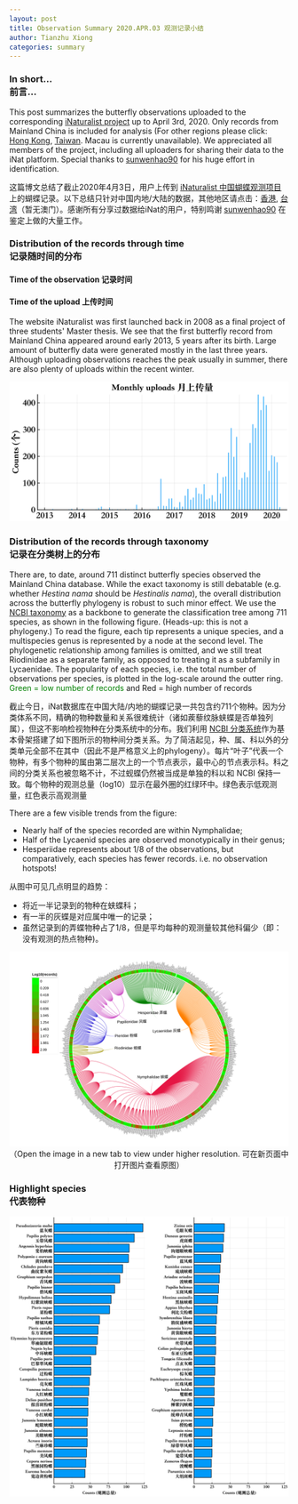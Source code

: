 ```yaml
---
layout: post
title: Observation Summary 2020.APR.03 观测记录小结
author: Tianzhu Xiong
categories: summary
---
```


### In short... <br/> 前言...
This post summarizes the butterfly observations uploaded to the corresponding [iNaturalist project](https://www.inaturalist.org/projects/butterflies-of-china) up to April 3rd, 2020. Only records from Mainland China is included for analysis (For other regions please click: [Hong Kong](https://www.inaturalist.org/projects/butterflies-of-hong-kong-8af315f2-e6d6-4956-b73a-aad48af9615b), [Taiwan](https://www.inaturalist.org/projects/butterflies-of-taiwan). Macau is currently unavailable). We appreciated all members of the project, including all uploaders for sharing their data to the iNat platform. Special thanks to [sunwenhao90](https://www.inaturalist.org/people/sunwenhao90) for his huge effort in identification.

这篇博文总结了截止2020年4月3日，用户上传到 [iNaturalist 中国蝴蝶观测项目](https://www.inaturalist.org/projects/butterflies-of-china)上的蝴蝶记录。以下总结只针对中国内地/大陆的数据，其他地区请点击：[香港](https://www.inaturalist.org/projects/butterflies-of-hong-kong-8af315f2-e6d6-4956-b73a-aad48af9615b), [台湾](https://www.inaturalist.org/projects/butterflies-of-taiwan)（暂无澳门）。感谢所有分享过数据给iNat的用户，特别鸣谢 [sunwenhao90](https://www.inaturalist.org/people/sunwenhao90) 在鉴定上做的大量工作。

### Distribution of the records through time <br/> 记录随时间的分布

#### Time of the observation 记录时间

#### Time of the upload 上传时间

The website iNaturalist was first launched back in 2008 as a final project of three students' Master thesis. We see that the first butterfly record from Mainland China appeared around early 2013, 5 years after its birth. Large amount of butterfly data were generated mostly in the last three years. Although uploading observations reaches the peak usually in summer, there are also plenty of uploads within the recent winter. 

<p align="center">
  <img src="https://raw.githubusercontent.com/tzxiong/Butterflies-of-China/gh-pages/_posts/Summary_20200403/MonthlyUploads_2013_Jan_2020_Apr.svg?sanitize=true">
</p>

### Distribution of the records through taxonomy <br/> 记录在分类树上的分布

There are, to date, around 711 distinct butterfly species observed the Mainland China database. While the exact taxonomy is still debatable (e.g. whether *Hestina nama* should be *Hestinalis nama*), the overall distribution across the butterfly phylogeny is robust to such minor effect. We use the [NCBI taxonomy](https://www.ncbi.nlm.nih.gov/taxonomy) as a backbone to generate the classification tree among 711 species, as shown in the following figure. (Heads-up: this is not a phylogeny.) To read the figure, each tip represents a unique species, and a multispecies genus is represented by a node at the second level. The phylogenetic relationship among families is omitted, and we still treat Riodinidae as a separate family, as opposed to treating it as a subfamily in Lycaenidae. The popularity of each species, i.e. the total number of observations per species, is plotted in the log-scale around the outter ring. <span style="color:green"> Green = low number of records </span> and Red = high number of records

截止今日，iNat数据库在中国大陆/内地的蝴蝶记录一共包含约711个物种。因为分类体系不同，精确的物种数量和关系很难统计（诸如蒺藜纹脉蛱蝶是否单独列属），但这不影响检视物种在分类系统中的分布。我们利用 [NCBI 分类系统](https://www.ncbi.nlm.nih.gov/taxonomy)作为基本骨架搭建了如下图所示的物种间分类关系。为了简洁起见，种、属、科以外的分类单元全部不在其中（因此不是严格意义上的phylogeny）。每片“叶子”代表一个物种，有多个物种的属由第二层次上的一个节点表示，最中心的节点表示科。科之间的分类关系也被忽略不计，不过蚬蝶仍然被当成是单独的科以和 NCBI 保持一致。每个物种的观测总量（log10）显示在最外圈的红绿环中。绿色表示低观测量，红色表示高观测量

There are a few visible trends from the figure:
* Nearly half of the species recorded are within Nymphalidae;
* Half of the Lycaenid species are observed monotypically in their genus;
* Hesperiidae represents about 1/8 of the observations, but comparatively, each species has fewer records. i.e. no observation hotspots!

从图中可见几点明显的趋势：
* 将近一半记录到的物种在蛱蝶科；
* 有一半的灰蝶是对应属中唯一的记录；
* 虽然记录到的弄蝶物种占了1/8，但是平均每种的观测量较其他科偏少（即：没有观测的热点物种)。

<p align="center">
  <img src="https://raw.githubusercontent.com/tzxiong/Butterflies-of-China/gh-pages/_posts/Summary_20200403/species_list_ncbi_tree_circular_observation_counts_20200404.svg?sanitize=true">
  （Open the image in a new tab to view under higher resolution. 可在新页面中打开图片查看原图）
</p>

### Highlight species <br/> 代表物种

<p align="center">
  <img src="https://raw.githubusercontent.com/tzxiong/Butterflies-of-China/gh-pages/_posts/Summary_20200403/TotalUploadsPerSpecies_Top50_2013_Jan_2020_Apr.svg?sanitize=true">
</p>
